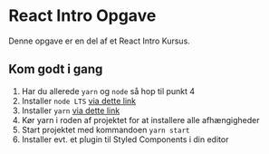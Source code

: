 # React Intro Opgave
Denne opgave er en del af et React Intro Kursus.

## Kom godt i gang
1. Har du allerede `yarn` og `node` så hop til punkt 4
2. Installer `node LTS` [via dette link](https://nodejs.org/en/)
3. Installer `yarn` [via dette link](https://classic.yarnpkg.com/en/docs/install/)
4. Kør yarn i roden af projektet for at installere alle afhængigheder
5. Start projektet med kommandoen `yarn start`
6. Installer evt. et plugin til Styled Components i din editor